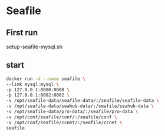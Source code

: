 # Seafile

## First run
setup-seafile-mysql.sh

## start
```sh
docker run -d --name seafile \
--link mysql:mysql \
-p 127.0.0.1:8000:8000 \
-p 127.0.0.1:8082:8082 \
-v /opt/seafile-data/seafile-data/:/seafile/seafile-data \
-v /opt/seafile-data/seahub-data/:/seafile/seahub-data \
-v /opt/seafile-data/pro-data/:/seafile/pro-data \
-v /opt/conf/seafile/conf/:/seafile/conf \
-v /opt/conf/seafile/ccnet/:/seafile/ccnet \
seafile
```